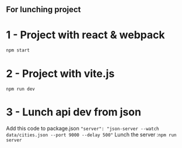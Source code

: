 ## For lunching project

# 1 - Project with react & webpack

`npm start`

# 2 - Project with vite.js

`npm run dev`

# 3 - Lunch api dev from json

Add this code to package.json `"server": "json-server --watch data/cities.json --port 9000 --delay 500"`
Lunch the server :`npm run server`
